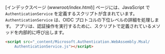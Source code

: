 [インデックスページ (*wwwroot/index.html*)] ページには、JavaScript で `AuthenticationService` を定義するスクリプトが含まれています。 `AuthenticationService` は、OIDC プロトコルの下位レベルの詳細を処理します。 アプリは、認証操作を実行するために、スクリプトで定義されているメソッドを内部的に呼び出します。

```html
<script src="_content/Microsoft.Authentication.WebAssembly.Msal/
    AuthenticationService.js"></script>
```
